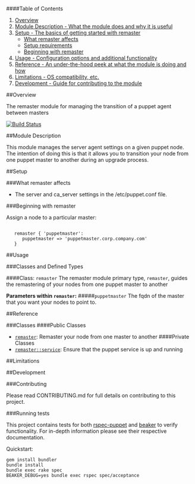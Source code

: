 ####Table of Contents

1. [Overview](#overview)
2. [Module Description - What the module does and why it is useful](#module-description)
3. [Setup - The basics of getting started with remaster](#setup)
    * [What remaster affects](#what-remaster-affects)
    * [Setup requirements](#setup-requirements)
    * [Beginning with remaster](#beginning-with-remaster)
4. [Usage - Configuration options and additional functionality](#usage)
5. [Reference - An under-the-hood peek at what the module is doing and how](#reference)
5. [Limitations - OS compatibility, etc.](#limitations)
6. [Development - Guide for contributing to the module](#development)

##Overview

The remaster module for managing the transition of a puppet agent between masters

[![Build Status](https://travis-ci.org/opentable/puppet-remaster.png?branch=master)](https://travis-ci.org/opentable/puppet-remaster)

##Module Description

This module manages the server agent settings on a given puppet node. The intention of doing this is that it allows you to transition your node
from one puppet master to another during an upgrade process.

##Setup

###What remaster affects

* The server and ca_server settings in the /etc/puppet.conf file.

###Beginning with remaster

Assign a node to a particular master:

```puppet

   remaster { 'puppetmaster':
      puppetmaster => 'puppetmaster.corp.company.com'
   }
```
##Usage

###Classes and Defined Types

####Class: `remaster`
The remaster module primary type, `remaster`, guides the remastering of your nodes from one puppet master to another

**Parameters within `remaster`:**
#####`puppetmaster`
The fqdn of the master that you want your nodes to point to.

##Reference

###Classes
####Public Classes
* [`remaster`](#class-remaster): Remaster your node from one master to another
####Private Classes
* [`remaster::service`](#class-remasterservice): Ensure that the puppet service is up and running

##Limitations


##Development

###Contributing

Please read CONTRIBUTING.md for full details on contributing to this project.

###Running tests

This project contains tests for both [rspec-puppet](http://rspec-puppet.com/) and [beaker](https://github.com/puppetlabs/beaker) to verify functionality. For in-depth information please see their respective documentation.

Quickstart:

    gem install bundler
    bundle install
    bundle exec rake spec
	BEAKER_DEBUG=yes bundle exec rspec spec/acceptance
